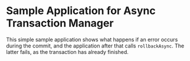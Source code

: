 # Sample Application for Async Transaction Manager

This simple sample application shows what happens if an error occurs during the commit, and the
application after that calls `rollbackAsync`. The latter fails, as the transaction has already
finished.
